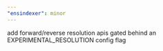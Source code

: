 ```yaml
---
"ensindexer": minor
---
```


add forward/reverse resolution apis gated behind an EXPERIMENTAL_RESOLUTION config flag

